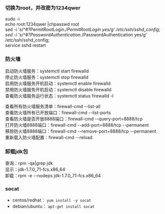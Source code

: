 ### 切换为root，并改密为1234qwer

sudo -i  
echo root:1234qwer |chpasswd root  
sed -i 's/^#\?PermitRootLogin.*/PermitRootLogin yes/g' /etc/ssh/sshd_config;  
sed -i 's/^#\?PasswordAuthentication.*/PasswordAuthentication yes/g' /etc/ssh/sshd_config;  
service sshd restart  

### 防火墙

启动防火墙服务：systemctl start firewalld  
停止防火墙服务：systemctl stop firewalld  
启用防火墙服务开机启动：systemctl enable firewalld  
禁用防火墙服务开机启动：systemctl disable firewalld  
查看防火墙服务运行状态：systemctl status firewalld -l  

查看所有防火墙服务清单：firewall-cmd --list-all  
查看防火墙所有已开放端口：firewall-cmd --list-ports  
查看防火墙是否开放8888端口：firewall-cmd --query-port=8888/tcp  
打开防火墙8888端口：firewall-cmd --add-port=8888/tcp --permanent  
移除防火墙8888端口：firewall-cmd --remove-port=8888/tcp --permanent  
重新载入防火墙配置：firewall-cmd --reload  

### 卸载jdk包
查询：rpm -qa|grep jdk  
显示：jdk-1.7.0_71-fcs.x86_64  
卸载：rpm -e --nodeps jdk-1.7.0_71-fcs.x86_64  

### socat

- centos/redhat：
``` yum install -y socat ```
- debian/ubuntu：
``` apt-get install socat ```

